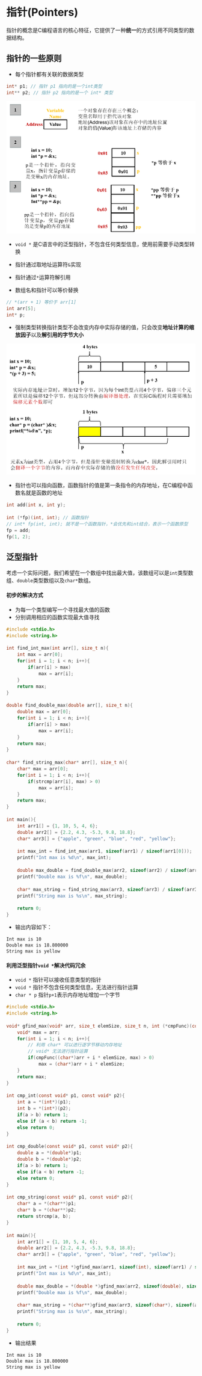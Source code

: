 # 指针(Pointers)

指针的概念是C编程语言的核心特征，它提供了一种**统一**的方式引用不同类型的数据结构。

## 指针的一些原则

* 每个指针都有关联的数据类型

```C
int* p1; // 指针 p1 指向的是一个int类型
int** p2; // 指针 p2 指向的是一个 int* 类型
```

![指针关系图](./images/pointer1.png)

* `void *` 是C语言中的泛型指针，不包含任何类型信息，使用前需要手动类型转换

* 指针通过取地址运算符`&`实现

* 指针通过`*`运算符解引用

* 数组名和指针可以等价替换

```C
// *(arr + 1) 等价于 arr[1]
int arr[5];
int* p;
```

* 强制类型转换指针类型不会改变内存中实际存储的值，只会改变**地址计算的缩放因子**以及**解引用的字节大小**

![指针引用解释](./images/pointer2.png)

* 指针也可以指向函数，函数指针的值是第一条指令的内存地址，在C编程中函数名就是函数的地址

```C
int add(int x, int y);

int (*fp)(int, int); // 函数指针
// int* fp(int, int); 就不是一个函数指针，*会优先和int结合，表示一个函数原型
fp = add;
fp(1, 2);
```

## 泛型指针

考虑一个实际问题，我们希望在一个数组中找出最大值，该数组可以是`int`类型数组、`double`类型数组以及`char*`数组。

#### 初步的解决方式

* 为每一个类型编写一个寻找最大值的函数
* 分别调用相应的函数实现最大值寻找

```C
#include <stdio.h>
#include <string.h>

int find_int_max(int arr[], size_t n){
    int max = arr[0];
    for(int i = 1; i < n; i++){
        if(arr[i] > max)
            max = arr[i];
    }
    return max;
}

double find_double_max(double arr[], size_t n){
    double max = arr[0];
    for(int i = 1; i < n; i++){
        if(arr[i] > max)
            max = arr[i];
    }
    return max;
}

char* find_string_max(char* arr[], size_t n){
    char* max = arr[0];
    for(int i = 1; i < n; i++){
        if(strcmp(arr[i], max) > 0)
            max = arr[i];
    }
    return max;
}

int main(){
    int arr1[] = {1, 10, 5, 4, 6};
    double arr2[] = {2.2, 4.3, -5.3, 9.8, 18.8};
    char* arr3[] = {"apple", "green", "blue", "red", "yellow"};

    int max_int = find_int_max(arr1, sizeof(arr1) / sizeof(arr1[0]));
    printf("Int max is %d\n", max_int);

    double max_double = find_double_max(arr2, sizeof(arr2) / sizeof(arr2[0]));
    printf("Double max is %f\n", max_double);

    char* max_string = find_string_max(arr3, sizeof(arr3) / sizeof(arr3[0]));
    printf("String max is %s\n", max_string);

    return 0;
}
```

* 输出内容如下：

```
Int max is 10
Double max is 18.800000
String max is yellow
```

#### 利用泛型指针`void *`解决代码冗余

* `void *` 指针可以接收任意类型的指针
* `void *` 指针不包含任何类型信息，无法进行指针运算
* `char * p` 指针`p+1`表示内存地址增加一个字节 

```C
#include <stdio.h>
#include <string.h>

void* gfind_max(void* arr, size_t elemSize, size_t n, int (*cmpFunc)(const void*, const void*)){
    void* max = arr;
    for(int i = 1; i < n; i++){
        // 利用 char* 可以进行逐字节移动内存地址
        // void* 无法进行指针运算 
        if(cmpFunc((char*)arr + i * elemSize, max) > 0)
            max = (char*)arr + i * elemSize;
    }
    return max;
}

int cmp_int(const void* p1, const void* p2){
    int a = *(int*)(p1);
    int b = *(int*)(p2);
    if(a > b) return 1;
    else if (a < b) return -1;
    else return 0;
}

int cmp_double(const void* p1, const void* p2){
    double a = *(double*)p1;
    double b = *(double*)p2;
    if(a > b) return 1;
    else if(a < b) return -1;
    else return 0;
}

int cmp_string(const void* p1, const void* p2){
    char* a = *(char**)p1;
    char* b = *(char**)p2;
    return strcmp(a, b);
}

int main(){
    int arr1[] = {1, 10, 5, 4, 6};
    double arr2[] = {2.2, 4.3, -5.3, 9.8, 18.8};
    char* arr3[] = {"apple", "green", "blue", "red", "yellow"};

    int max_int = *(int *)gfind_max(arr1, sizeof(int), sizeof(arr1) / sizeof(arr1[0]), cmp_int);
    printf("Int max is %d\n", max_int);

    double max_double = *(double *)gfind_max(arr2, sizeof(double), sizeof(arr2) / sizeof(arr2[0]), cmp_double);
    printf("Double max is %f\n", max_double);

    char* max_string = *(char**)gfind_max(arr3, sizeof(char*), sizeof(arr3) / sizeof(arr3[0]), cmp_string);
    printf("String max is %s\n", max_string);

    return 0;
}
```

* 输出结果

```
Int max is 10
Double max is 18.800000
String max is yellow
```